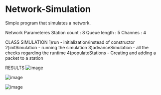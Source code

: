 # Network-Simulation
Simple program that simulates a network.

Network Parameteres 
Station count : 8
Queue length : 5
Channes : 4

CLASS SIMULATION
1)run - initialization/instead of constructor
2)initSimulation - running the simulation
3)advanceSimulation - all the checks regarding the runtime
4)populateStations - Creating and adding a packet to a station


RESULTS
![image](https://user-images.githubusercontent.com/118728873/220865246-3ddeb76c-d5f8-4874-8efd-9a75609a1e67.png)

![image](https://user-images.githubusercontent.com/118728873/220865287-ad21321e-8f64-4fac-a679-56d30769040f.png)

![image](https://user-images.githubusercontent.com/118728873/220865349-2042359a-29bb-455e-abba-8d7a94e92b7c.png)
